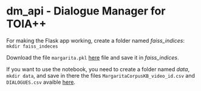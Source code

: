 # dm_api - Dialogue Manager for TOIA++

For making the Flask app working, create a folder named *faiss_indices*:
```mkdir faiss_indeces```

Download the file `margarita.pkl` [here](https://drive.google.com/file/d/1DRuv2YYo8RUyN0HSi3Syrg_0kKl7aVZ3/view?usp=sharing) file and save it in *faiss_indices*.

If you want to use the notebook, you need to create a folder named *data*,
```mkdir data```,
and save in there the files `MargaritaCorpusKB_video_id.csv` and `DIALOGUES.csv` avaible [here](https://drive.google.com/drive/folders/1KfPgHZ5NXjKPYAZToYExL6e8DHAxPfC8?usp=sharing).
